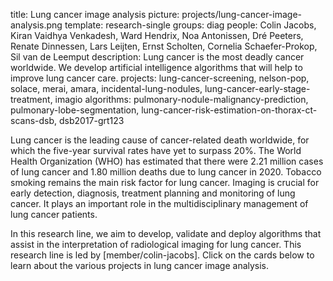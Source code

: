 title: Lung cancer image analysis
picture: projects/lung-cancer-image-analysis.png
template: research-single
groups: diag
people: Colin Jacobs, Kiran Vaidhya Venkadesh, Ward Hendrix, Noa Antonissen, Dré Peeters, Renate Dinnessen, Lars Leijten, Ernst Scholten, Cornelia Schaefer-Prokop, Sil van de Leemput
description: Lung cancer is the most deadly cancer worldwide. We develop artificial intelligence algorithms that will help to improve lung cancer care.
projects: lung-cancer-screening, nelson-pop, solace, merai, amara, incidental-lung-nodules, lung-cancer-early-stage-treatment, imagio
algorithms: pulmonary-nodule-malignancy-prediction, pulmonary-lobe-segmentation, lung-cancer-risk-estimation-on-thorax-ct-scans-dsb, dsb2017-grt123

Lung cancer is the leading cause of cancer-related death worldwide, for which the five-year survival rates have yet to surpass 20%. The World Health Organization (WHO) has estimated that there were 2.21 million cases of lung cancer and 1.80 million deaths due to lung cancer in 2020. Tobacco smoking remains the main risk factor for lung cancer. Imaging is crucial for early detection, diagnosis, treatment planning and monitoring of lung cancer. It plays an important role in the multidisciplinary management of lung cancer patients.

In this research line, we aim to develop, validate and deploy algorithms that assist in the interpretation of radiological imaging for lung cancer. This research line is led by [member/colin-jacobs]. Click on the cards below to learn about the various projects in lung cancer image analysis.

